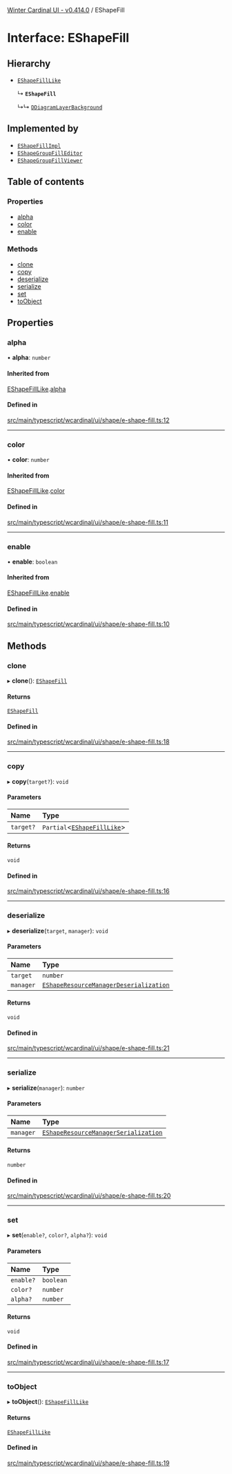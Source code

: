 [Winter Cardinal UI - v0.414.0](../index.md) / EShapeFill

# Interface: EShapeFill

## Hierarchy

- [`EShapeFillLike`](EShapeFillLike.md)

  ↳ **`EShapeFill`**

  ↳↳ [`DDiagramLayerBackground`](DDiagramLayerBackground.md)

## Implemented by

- [`EShapeFillImpl`](../classes/EShapeFillImpl.md)
- [`EShapeGroupFillEditor`](../classes/EShapeGroupFillEditor.md)
- [`EShapeGroupFillViewer`](../classes/EShapeGroupFillViewer.md)

## Table of contents

### Properties

- [alpha](EShapeFill.md#alpha)
- [color](EShapeFill.md#color)
- [enable](EShapeFill.md#enable)

### Methods

- [clone](EShapeFill.md#clone)
- [copy](EShapeFill.md#copy)
- [deserialize](EShapeFill.md#deserialize)
- [serialize](EShapeFill.md#serialize)
- [set](EShapeFill.md#set)
- [toObject](EShapeFill.md#toobject)

## Properties

### alpha

• **alpha**: `number`

#### Inherited from

[EShapeFillLike](EShapeFillLike.md).[alpha](EShapeFillLike.md#alpha)

#### Defined in

[src/main/typescript/wcardinal/ui/shape/e-shape-fill.ts:12](https://github.com/winter-cardinal/winter-cardinal-ui/blob/v0.414.0/src/main/typescript/wcardinal/ui/shape/e-shape-fill.ts#L12)

___

### color

• **color**: `number`

#### Inherited from

[EShapeFillLike](EShapeFillLike.md).[color](EShapeFillLike.md#color)

#### Defined in

[src/main/typescript/wcardinal/ui/shape/e-shape-fill.ts:11](https://github.com/winter-cardinal/winter-cardinal-ui/blob/v0.414.0/src/main/typescript/wcardinal/ui/shape/e-shape-fill.ts#L11)

___

### enable

• **enable**: `boolean`

#### Inherited from

[EShapeFillLike](EShapeFillLike.md).[enable](EShapeFillLike.md#enable)

#### Defined in

[src/main/typescript/wcardinal/ui/shape/e-shape-fill.ts:10](https://github.com/winter-cardinal/winter-cardinal-ui/blob/v0.414.0/src/main/typescript/wcardinal/ui/shape/e-shape-fill.ts#L10)

## Methods

### clone

▸ **clone**(): [`EShapeFill`](EShapeFill.md)

#### Returns

[`EShapeFill`](EShapeFill.md)

#### Defined in

[src/main/typescript/wcardinal/ui/shape/e-shape-fill.ts:18](https://github.com/winter-cardinal/winter-cardinal-ui/blob/v0.414.0/src/main/typescript/wcardinal/ui/shape/e-shape-fill.ts#L18)

___

### copy

▸ **copy**(`target?`): `void`

#### Parameters

| Name | Type |
| :------ | :------ |
| `target?` | `Partial`\<[`EShapeFillLike`](EShapeFillLike.md)\> |

#### Returns

`void`

#### Defined in

[src/main/typescript/wcardinal/ui/shape/e-shape-fill.ts:16](https://github.com/winter-cardinal/winter-cardinal-ui/blob/v0.414.0/src/main/typescript/wcardinal/ui/shape/e-shape-fill.ts#L16)

___

### deserialize

▸ **deserialize**(`target`, `manager`): `void`

#### Parameters

| Name | Type |
| :------ | :------ |
| `target` | `number` |
| `manager` | [`EShapeResourceManagerDeserialization`](../classes/EShapeResourceManagerDeserialization.md) |

#### Returns

`void`

#### Defined in

[src/main/typescript/wcardinal/ui/shape/e-shape-fill.ts:21](https://github.com/winter-cardinal/winter-cardinal-ui/blob/v0.414.0/src/main/typescript/wcardinal/ui/shape/e-shape-fill.ts#L21)

___

### serialize

▸ **serialize**(`manager`): `number`

#### Parameters

| Name | Type |
| :------ | :------ |
| `manager` | [`EShapeResourceManagerSerialization`](../classes/EShapeResourceManagerSerialization.md) |

#### Returns

`number`

#### Defined in

[src/main/typescript/wcardinal/ui/shape/e-shape-fill.ts:20](https://github.com/winter-cardinal/winter-cardinal-ui/blob/v0.414.0/src/main/typescript/wcardinal/ui/shape/e-shape-fill.ts#L20)

___

### set

▸ **set**(`enable?`, `color?`, `alpha?`): `void`

#### Parameters

| Name | Type |
| :------ | :------ |
| `enable?` | `boolean` |
| `color?` | `number` |
| `alpha?` | `number` |

#### Returns

`void`

#### Defined in

[src/main/typescript/wcardinal/ui/shape/e-shape-fill.ts:17](https://github.com/winter-cardinal/winter-cardinal-ui/blob/v0.414.0/src/main/typescript/wcardinal/ui/shape/e-shape-fill.ts#L17)

___

### toObject

▸ **toObject**(): [`EShapeFillLike`](EShapeFillLike.md)

#### Returns

[`EShapeFillLike`](EShapeFillLike.md)

#### Defined in

[src/main/typescript/wcardinal/ui/shape/e-shape-fill.ts:19](https://github.com/winter-cardinal/winter-cardinal-ui/blob/v0.414.0/src/main/typescript/wcardinal/ui/shape/e-shape-fill.ts#L19)
